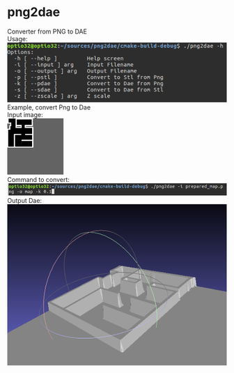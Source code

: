 # png2dae
Converter from PNG to DAE  
Usage:  
![alt text](https://github.com/kmpchk/png2dae/blob/master/materials/images/usage.png "Usage")  
Example, convert Png to Dae  
Input image:  
![alt text](https://github.com/kmpchk/png2dae/blob/master/materials/images/input.png)  
Command to convert:  
![alt text](https://github.com/kmpchk/png2dae/blob/master/materials/images/convert.png)  
Output Dae:  
![alt text](https://github.com/kmpchk/png2dae/blob/master/materials/images/output.png)
